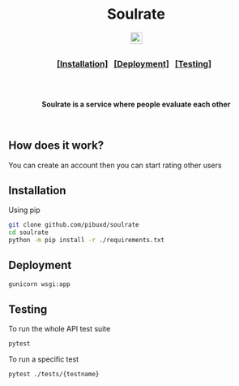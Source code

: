 <div class="head" align="center">
	<h3 align="center">
		<h1>Soulrate</h1>
	 </h3>
	<p align="center">
		<a href="https://pibux.pl" target="_blank">
			<img src="https://img.shields.io/website?down_color=critical&down_message=offline&logo=icloud&logoColor=ffffff&up_color=45966E&up_message=online&url=https%3A%2F%2Fpibux.pl" alt="website status" height="23">
		</a>
	</p>
	<h2></h2>
	<h3>
		<p align="center">
			<a href="./README.md#installation">[Installation]</a>
			&nbsp;
			<a href="./README.md#deployment">[Deployment]</a>
			&nbsp;
			<a href="./README.md#testing">[Testing]</a>
			&nbsp;
		</p>
	</h3>
	<h2></h2>
	<p>&nbsp;</p>
	<p align="center">
		<strong>
			Soulrate is a service where people evaluate each other
		</strong>
	</p>
	<p>&nbsp;</p>
</div>

## How does it work?

You can create an account then you can start rating other users

## Installation

Using pip

```sh
git clone github.com/pibuxd/soulrate
cd soulrate
python -m pip install -r ./requirements.txt
```

## Deployment

```sh
gunicorn wsgi:app
```

## Testing

To run the whole API test suite

```sh
pytest
```

To run a specific test

```sh
pytest ./tests/{testname}
```
